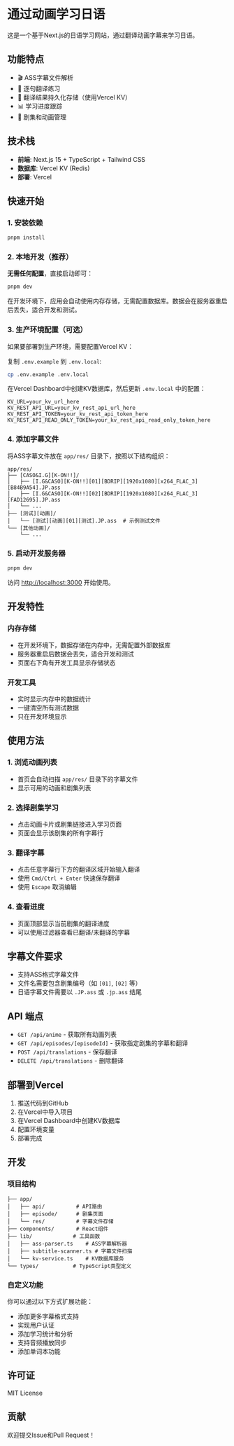# 通过动画学习日语

这是一个基于Next.js的日语学习网站，通过翻译动画字幕来学习日语。

## 功能特点

- 🎬 ASS字幕文件解析
- 📝 逐句翻译练习
- 💾 翻译结果持久化存储（使用Vercel KV）
- 📊 学习进度跟踪
- 🎯 剧集和动画管理

## 技术栈

- **前端**: Next.js 15 + TypeScript + Tailwind CSS
- **数据库**: Vercel KV (Redis)
- **部署**: Vercel

## 快速开始

### 1. 安装依赖

```bash
pnpm install
```

### 2. 本地开发（推荐）

**无需任何配置**，直接启动即可：

```bash
pnpm dev
```

在开发环境下，应用会自动使用内存存储，无需配置数据库。数据会在服务器重启后丢失，适合开发和测试。

### 3. 生产环境配置（可选）

如果要部署到生产环境，需要配置Vercel KV：

复制 `.env.example` 到 `.env.local`:

```bash
cp .env.example .env.local
```

在Vercel Dashboard中创建KV数据库，然后更新 `.env.local` 中的配置：

```
KV_URL=your_kv_url_here
KV_REST_API_URL=your_kv_rest_api_url_here
KV_REST_API_TOKEN=your_kv_rest_api_token_here
KV_REST_API_READ_ONLY_TOKEN=your_kv_rest_api_read_only_token_here
```

### 4. 添加字幕文件

将ASS字幕文件放在 `app/res/` 目录下，按照以下结构组织：

```
app/res/
├── [CASO&I.G][K-ON!!]/
│   ├── [I.G&CASO][K-ON!!][01][BDRIP][1920x1080][x264_FLAC_3][B84B9A54].JP.ass
│   ├── [I.G&CASO][K-ON!!][02][BDRIP][1920x1080][x264_FLAC_3][FAD12695].JP.ass
│   └── ...
├── [测试][动画]/
│   └── [测试][动画][01][测试].JP.ass  # 示例测试文件
└── [其他动画]/
    └── ...
```

### 5. 启动开发服务器

```bash
pnpm dev
```

访问 [http://localhost:3000](http://localhost:3000) 开始使用。

## 开发特性

### 内存存储

- 在开发环境下，数据存储在内存中，无需配置外部数据库
- 服务器重启后数据会丢失，适合开发和测试
- 页面右下角有开发工具显示存储状态

### 开发工具

- 实时显示内存中的数据统计
- 一键清空所有测试数据
- 只在开发环境显示

## 使用方法

### 1. 浏览动画列表

- 首页会自动扫描 `app/res/` 目录下的字幕文件
- 显示可用的动画和剧集列表

### 2. 选择剧集学习

- 点击动画卡片或剧集链接进入学习页面
- 页面会显示该剧集的所有字幕行

### 3. 翻译字幕

- 点击任意字幕行下方的翻译区域开始输入翻译
- 使用 `Cmd/Ctrl + Enter` 快速保存翻译
- 使用 `Escape` 取消编辑

### 4. 查看进度

- 页面顶部显示当前剧集的翻译进度
- 可以使用过滤器查看已翻译/未翻译的字幕

## 字幕文件要求

- 支持ASS格式字幕文件
- 文件名需要包含剧集编号（如 `[01]`, `[02]` 等）
- 日语字幕文件需要以 `.JP.ass` 或 `.jp.ass` 结尾

## API 端点

- `GET /api/anime` - 获取所有动画列表
- `GET /api/episodes/[episodeId]` - 获取指定剧集的字幕和翻译
- `POST /api/translations` - 保存翻译
- `DELETE /api/translations` - 删除翻译

## 部署到Vercel

1. 推送代码到GitHub
2. 在Vercel中导入项目
3. 在Vercel Dashboard中创建KV数据库
4. 配置环境变量
5. 部署完成

## 开发

### 项目结构

```
├── app/
│   ├── api/          # API路由
│   ├── episode/      # 剧集页面
│   └── res/          # 字幕文件存储
├── components/       # React组件
├── lib/             # 工具函数
│   ├── ass-parser.ts    # ASS字幕解析器
│   ├── subtitle-scanner.ts # 字幕文件扫描
│   └── kv-service.ts    # KV数据库服务
└── types/           # TypeScript类型定义
```

### 自定义功能

你可以通过以下方式扩展功能：

- 添加更多字幕格式支持
- 实现用户认证
- 添加学习统计和分析
- 支持音频播放同步
- 添加单词本功能

## 许可证

MIT License

## 贡献

欢迎提交Issue和Pull Request！
